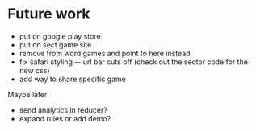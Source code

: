 # Future work

- put on google play store
- put on sect game site
- remove from word games and point to here instead
- fix safari styling -- url bar cuts off (check out the sector code for the new css)
- add way to share specific game

Maybe later

- send analytics in reducer?
- expand rules or add demo?

